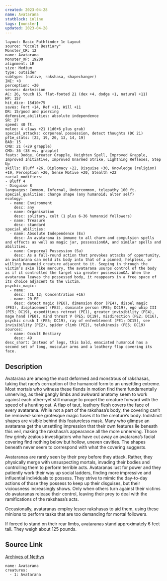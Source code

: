 ```yaml
---
created: 2023-04-28
name: Avatarana
statblock: inline
tags: [monster]
updated: 2023-04-28
---
```

```statblock
layout: Basic Pathfinder 1e Layout
source: "Occult Bestiary"
Monster_CR: 12
name: Avatarana
Monster_XP: 19200
alignment: LE
size: Medium
type: outsider
subtype: (native, rakshasa, shapechanger)
INI: +8
perception: +20
senses: darkvision
AC: 26, touch 15, flat-footed 21 (dex +4, dodge +1, natural +11)
HP: 157
hit_dice: 15d10+75
saves: Fort +14, Ref +11, Will +11
DR: 15/good and piercing
defensive_abilities: absolute independence
SR: 27
speed: 40 ft.
melee: 4 claws +21 (1d6+6 plus grab)
special_attacks: corporeal possession, detect thoughts (DC 21)
pf1e_stats: [22, 19, 20, 13, 14, 19]
BAB: 15
CMB: 21 (+29 grapple)
CMD: 36 (38 vs. grapple)
feats: Dodge, Greater Grapple, Heighten Spell, Improved Grapple, Improved Initiative, Improved Unarmed Strike, Lightning Reflexes, Step Up
skills: Bluff +26, Diplomacy +22, Disguise +30, Knowledge (religion) +19, Perception +20, Sense Motive +20, Stealth +22
racial_modifiers:
- Bluff 4
- Disguise 8
languages: Common, Infernal, Undercommon, telepathy 100 ft.
special_qualities: change shape (any humanoid; alter self)
ecology:
  - name: Environment
    desc: any
  - name: Organisation
    desc: solitary, cult (1 plus 6-36 humanoid followers)
  - name: Treasure
    desc: standard
special_abilities:
  - name: Absolute Independence (Ex)
    desc: An avatarana is immune to all charm and compulsion spells and effects as well as magic jar, possessionOA, and similar spells and abilities.
  - name: Corporeal Possession (Su)
    desc: As a full-round action that provokes attacks of opportunity, an avatarana can meld its body into that of a pinned, helpless, or willing humanoid creature adjacent to it. Seeping in through the victim’s skin like mercury, the avatarana usurps control of the body as if it controlled the target via greater possessionOA. When the avatarana leaves the possessed body, it reappears in a free space of its choice adjacent to the victim.
psychic_magic:
  - name:
    desc: (CL 12; Concentration +16)
  - name: 20 PE
    desc: detect magic (PE0), dimension door (PE4), dispel magic (PE3), displacement (PE3), dominate person (PE5; DC19), ego whip III (PE5; DC19), expeditious retreat (PE1), greater invisibility (PE4), mage hand (PE0), mind thrust V (PE5; DC19), misdirection (PE2; DC16), psychic crush I (PE5; DC19), ray of enfeeblement (PE1; DC15), see invisibility (PE2), spider climb (PE2), telekinesis (PE5; DC19)
sources:
  - name: Occult Bestiary
    desc: 49
desc_short: Instead of legs, this bald, emaciated humanoid has a second set of long, muscular arms and a leathery flap covering its face.
```
## Description
Avatarana are among the most deformed and monstrous of rakshasas, taking that race’s corruption of the humanoid form to an unsettling extreme. Most mortals who witness these fiends in motion find them fundamentally unnerving, as their gangly limbs and awkward anatomy seem to work against each other-yet still manage to propel the creature forward with the speed of a hunting cat. A flap of taut, leathery flesh covers the face of every avatarana. While not a part of the rakshasa’s body, the covering can’t be removed-some grotesque magic fuses it to the creature’s body. Indistinct shapes are visible behind this featureless mask. Many who glimpse an avatarana get the unsettling impression that their own features lie beneath this veil, making the rakshasa’s appearance all the more unnerving. Those few grimly zealous investigators who have cut away an avatarana’s facial covering find nothing below but hollow, uneven cavities. The shapes beneath never seem to correspond with what the covering suggests.

Avataranas are rarely seen by their prey before they attack. Rather, they physically merge with unsuspecting mortals, invading their bodies and controlling them to perform terrible acts. Avataranas lust for power and they patiently work their way up social ladders, finding more impressive and influential individuals to possess. They strive to mimic the day-to-day actions of those they possess to keep up their disguises, but their viciousness increasingly shows. Only when others turn against their victims do avataranas release their control, leaving their prey to deal with the ramifications of the rakshasa’s acts.

Occasionally, avataranas employ lesser rakshasas to aid them, using these minions to perform tasks that are too demanding for mortal followers.

If forced to stand on their rear limbs, avataranas stand approximately 6 feet tall. They weigh about 125 pounds.
## Source Link
[Archives of Nethys](https://aonprd.com/MonsterDisplay.aspx?ItemName=Avatarana)
```encounter-table
name: Avatarana
creatures:
  - 1: Avatarana
```

